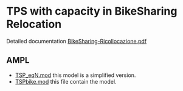 # TPS with capacity in BikeSharing Relocation
Detailed documentation [BikeSharing-Ricollocazione.pdf](./BikeSharing-Ricollocazione.pdf)
## AMPL 
- [TSP_eqN.mod](./TSP_eqN.mod) this model is a simplified version.
- [TSPbike.mod](./TSPbike.mod) this file contain the model.
